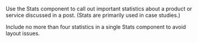 Use the Stats component to call out important statistics about a product or service discussed in a post. (Stats are primarily used in case studies.)

Include no more than four statistics in a single Stats component to avoid layout issues.
